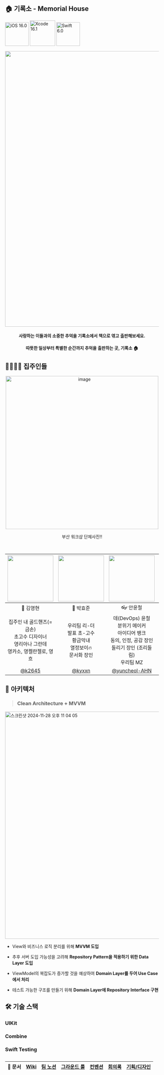 ## 🏠 기록소 - Memorial House

<img width="77" alt="iOS 16.0" src="https://img.shields.io/badge/iOS-16.0+-silver"> <img width="83" alt="Xcode 16.1" src="https://img.shields.io/badge/Xcode-16.1-blue"> <img width="77" alt="Swift 6.0" src="https://img.shields.io/badge/Swift-6.0+-orange">

<div align="center">
  <img src="https://github.com/user-attachments/assets/aab0f5d8-01b8-4d03-ab3f-9970bcca6ec3" width=900>

  #### 사랑하는 이들과의 소중한 추억을 기록소에서 책으로 엮고 출판해보세요.<br>
  #### 따뜻한 일상부터 특별한 순간까지 추억을 출판하는 곳, **기록소 🏠**

</div>

##

## 🧑‍🧑‍🧒‍🧒 집주인들

<div align="center">

  <img width="500" alt="image" src="https://github.com/user-attachments/assets/3607a9fb-dd84-4877-83ef-ac8e43e1bc27">

  부산 워크샵 단체사진!!
  
  <br>

|<img src="https://avatars.githubusercontent.com/u/62226667?v=4" width=150>|<img src="https://avatars.githubusercontent.com/u/129862357?v=4" width=150>|<img src="https://avatars.githubusercontent.com/u/70050038?v=4" width=150>|<img src="https://avatars.githubusercontent.com/u/71179395?v=4" width=150>|
|:-:|:-:|:-:|:-:|
|🎨 김영현|🥇 박효준|👓 안윤철|😽 임정현|
|집주인 내 골드핸즈(= 금손) <br> 초고수 디자이너 <br> 영리아나 그란데 <br> 영카소, 영켈란젤로, 영흐|우리팀 리-더 <br> 발표 초-고수<br> 황금막내 <br> 열정보이🔥 <br> 문서화 장인|데(DevOps) 윤철<br>분위기 메이커<br>아이디어 뱅크 <br> 동의, 인정, 공감 장인 <br> 돌리기 장인 (조리돌림)<br>우리팀 MZ|살아있는 네이버 클로바 <br> 루루 집사 <br> 스티브잡스, 스티브워즈니악,<br>스티브 임정현 Let's Go|
|[@k2645](https://github.com/k2645)|[@kyxxn](https://github.com/kyxxn)|[@yuncheol-AHN](https://github.com/yuncheol-ahn)|[@iceHood](https://github.com/icehood)|

</div>

##

## 🧱 아키텍처

> ### Clean Architecture + MVVM

<img width="742" alt="스크린샷 2024-11-28 오후 11 04 05" src="https://github.com/user-attachments/assets/87b86b8b-2b5f-487e-b648-4eeb80610a36">


- View와 비즈니스 로직 분리를 위해 **MVVM 도입**
  
- 추후 서버 도입 가능성을 고려해 **Repository Pattern을 적용하기 위한 Data Layer 도입**
  
- ViewModel의 복잡도가 증가할 것을 예상하여 **Domain Layer를 두어 Use Case에서 처리**

- 테스트 가능한 구조를 만들기 위해 **Domain Layer에 Repository Interface 구현**

##

## 🛠️ 기술 스택

### UIKit

### Combine

### Swift Testing

##

<div align="center">
  
|📓 문서|[Wiki](https://github.com/boostcampwm-2024/iOS10-MemorialHouse/wiki)|[팀 노션](https://kyxxn.notion.site/iOS10-12c9adb32626806c900ad008c85e7dcc?pvs=4)|[그라운드 룰](https://kyxxn.notion.site/12c9adb3262680b28a58dfddd1ed2b59?pvs=4)|[컨벤션](https://kyxxn.notion.site/12c9adb3262680b28a58dfddd1ed2b59?pvs=4)|[회의록](https://kyxxn.notion.site/eb52137ca8374353adbd7fb6926e99e8?pvs=4)|[기획/디자인](https://www.figma.com/design/zgxogGGouOUsshAJkPeT86/MemorialHouse?node-id=0-1&node-type=canvas&t=b4rxjLDdHgzyH6p3-0)|
|:-:|:-:|:-:|:-:|:-:|:-:|:-:|

</div>
